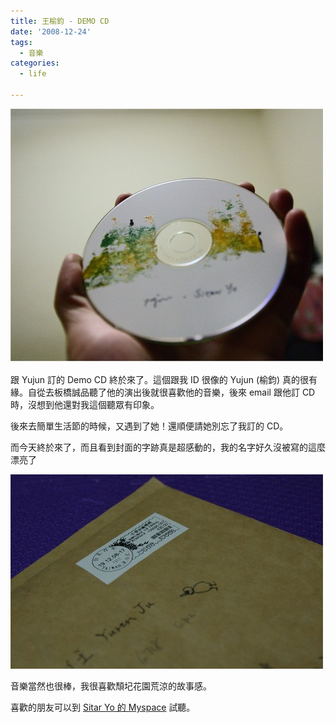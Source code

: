 ```yaml
---
title: 王榆鈞 - DEMO CD
date: '2008-12-24'
tags:
  - 音樂
categories:
  - life

---
```

[![油畫風格的 CD](images/0.jpg)](http://www.flickr.com/photos/yurenju/3130424895/ "Flickr 上 yurenju 的 油畫風格的 CD")  
  
跟 Yujun 訂的 Demo CD 終於來了。這個跟我 ID 很像的 Yujun (榆鈞) 真的很有緣。自從去板橋誠品聽了他的演出後就很喜歡他的音樂，後來 email 跟他訂 CD 時，沒想到他還對我這個聽眾有印象。  
  
後來去簡單生活節的時候，又遇到了她！還順便請她別忘了我訂的 CD。  
  
而今天終於來了，而且看到封面的字跡真是超感動的，我的名字好久沒被寫的這麼漂亮了  
  
[![很漂亮的字](images/1.jpg)](http://www.flickr.com/photos/yurenju/3130424685/ "Flickr 上 yurenju 的 很漂亮的字")  
  
音樂當然也很棒，我很喜歡頹圮花園荒涼的故事感。  
  
喜歡的朋友可以到 [Sitar Yo 的 Myspace](http://www.myspace.com/sitaryo) 試聽。